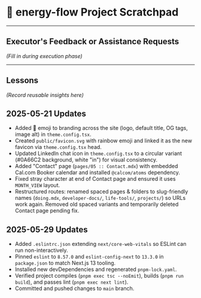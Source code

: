 # 🚧 energy-flow Project Scratchpad

---

## Executor's Feedback or Assistance Requests

*(Fill in during execution phase)*

---

## Lessons

*(Record reusable insights here)*

## 2025-05-21 Updates
- Added 🌈 emoji to branding across the site (logo, default title, OG tags, image alt) in `theme.config.tsx`.
- Created `public/favicon.svg` with rainbow emoji and linked it as the new favicon via `theme.config.tsx` head.
- Updated LinkedIn chat icon in `theme.config.tsx` to a circular variant (#0A66C2 background, white "in") for visual consistency.
- Added "Contact" page (`pages/05 :: Contact.mdx`) with embedded Cal.com Booker calendar and installed `@calcom/atoms` dependency.
- Fixed stray character at end of Contact page and ensured it uses `MONTH_VIEW` layout.
- Restructured routes: renamed spaced pages & folders to slug-friendly names (`doing.mdx`, `developer-docs/`, `life-tools/`, `projects/`) so URLs work again. Removed old spaced variants and temporarily deleted Contact page pending fix.

## 2025-05-29 Updates
- Added `.eslintrc.json` extending `next/core-web-vitals` so ESLint can run non-interactively.
- Pinned `eslint` to `8.57.0` and `eslint-config-next` to `13.3.0` in `package.json` to match Next.js 13 tooling.
- Installed new devDependencies and regenerated `pnpm-lock.yaml`.
- Verified project compiles (`pnpm exec tsc --noEmit`), builds (`pnpm run build`), and passes lint (`pnpm exec next lint`).
- Committed and pushed changes to `main` branch.



